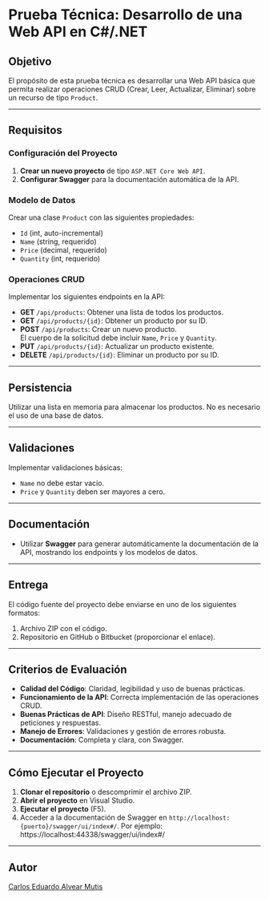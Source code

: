 # Prueba Técnica: Desarrollo de una Web API en C#/.NET

## Objetivo

El propósito de esta prueba técnica es desarrollar una Web API básica que permita realizar operaciones CRUD (Crear, Leer, Actualizar, Eliminar) sobre un recurso de tipo `Product`.

---

## Requisitos

### Configuración del Proyecto

1. **Crear un nuevo proyecto** de tipo `ASP.NET Core Web API`.
2. **Configurar Swagger** para la documentación automática de la API.

### Modelo de Datos

Crear una clase `Product` con las siguientes propiedades:

- `Id` (int, auto-incremental)
- `Name` (string, requerido)
- `Price` (decimal, requerido)
- `Quantity` (int, requerido)

### Operaciones CRUD

Implementar los siguientes endpoints en la API:

- **GET** `/api/products`: Obtener una lista de todos los productos.
- **GET** `/api/products/{id}`: Obtener un producto por su ID.
- **POST** `/api/products`: Crear un nuevo producto.  
  El cuerpo de la solicitud debe incluir `Name`, `Price` y `Quantity`.
- **PUT** `/api/products/{id}`: Actualizar un producto existente.
- **DELETE** `/api/products/{id}`: Eliminar un producto por su ID.

---

## Persistencia

Utilizar una lista en memoria para almacenar los productos. No es necesario el uso de una base de datos.

---

## Validaciones

Implementar validaciones básicas:

- `Name` no debe estar vacío.
- `Price` y `Quantity` deben ser mayores a cero.

---

## Documentación

- Utilizar **Swagger** para generar automáticamente la documentación de la API, mostrando los endpoints y los modelos de datos.

---

## Entrega

El código fuente del proyecto debe enviarse en uno de los siguientes formatos:

1. Archivo ZIP con el código.
2. Repositorio en GitHub o Bitbucket (proporcionar el enlace).

---

## Criterios de Evaluación

- **Calidad del Código**: Claridad, legibilidad y uso de buenas prácticas.
- **Funcionamiento de la API**: Correcta implementación de las operaciones CRUD.
- **Buenas Prácticas de API**: Diseño RESTful, manejo adecuado de peticiones y respuestas.
- **Manejo de Errores**: Validaciones y gestión de errores robusta.
- **Documentación**: Completa y clara, con Swagger.

---


## Cómo Ejecutar el Proyecto

1. **Clonar el repositorio** o descomprimir el archivo ZIP.
2. **Abrir el proyecto** en Visual Studio.
3. **Ejecutar el proyecto** (F5).
4. Acceder a la documentación de Swagger en `http://localhost:{puerto}/swagger/ui/index#/`.
   Por ejemplo: https://localhost:44338/swagger/ui/index#/
---

## Autor

[Carlos Eduardo Alvear Mutis](mailto:alvearmutis@outlook.es)
